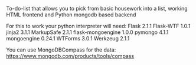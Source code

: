 To-do-list that allows you to pick from basic housework into a list, working HTML frontend and Python mongodb based backend

For this to work your python interpreter will need:
Flask 2.1.1
Flask-WTF 1.0.1
jinja2 3.1.1
MarkupSafe 2.1.1
flask-mongoengine 1.0.0
pymongo 4.1.1
mongoengine 0.24.1
WTForms 3.0.1
Werkzeug 2.1.1

You can use MongoDBCompass for the data: https://www.mongodb.com/products/tools/compass
